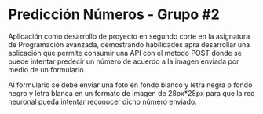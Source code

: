 # Predicción Números - Grupo #2
Aplicación como desarrollo de proyecto en segundo corte en la asignatura de Programación avanzada, demostrando habilidades apra desarrollar una aplicación que permite consumir una API con el metodo POST donde se puede intentar predecir un número de acuerdo a la imagen enviada por medio de un formulario. 

Al formulario se debe enviar una foto en fondo blanco y letra negra o fondo negro y letra blanca en un formato de imagen de 28px*28px para que la red neuronal pueda intentar reconocer dicho número enviado. 
